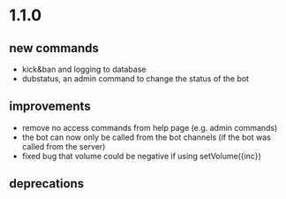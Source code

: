 # 1.1.0

## new commands

-   kick&ban and logging to database
-   dubstatus, an admin command to change the status of the bot

## improvements

-   remove no access commands from help page (e.g. admin commands)
-   the bot can now only be called from the bot channels (if the bot was called from the server)
-   fixed bug that volume could be negative if using setVolume({inc})

## deprecations
